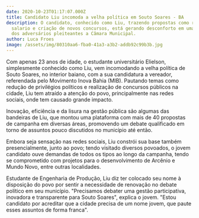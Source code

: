 ```yaml
---
date: 2020-10-23T01:17:07.000Z
title: Candidato Liu incomoda a velha política em Souto Soares - BA
description: O candidato, conhecido como Liu, trazendo propostas como redução de
  salario e criação de novos concursos, está gerando desconforto em uma parcela
  dos adversários pleiteantes a Câmara Municipal.
author: Luca Froes
image: /assets/img/80310aa6-fba0-41a3-a3b2-addb92c99b3b.jpg
---
```

Com apenas 23 anos de idade, o estudante universitário Elielson, simplesmente conhecido como Liu, vem incomodando a velha política de Souto Soares, no interior baiano, com a sua candidatura a vereador, referendada pelo Movimento Inova Bahia (MIB). Pautando temas como redução de privilégios políticos e realização de concursos públicos na cidade, Liu tem atraído a atenção do povo, principalmente nas redes sociais, onde tem causado grande impacto.

Inovação, eficiência e da lisura na gestão pública são algumas das bandeiras de Liu, que montou uma plataforma com mais de 40 propostas de campanha em diversas áreas, promovendo um debate qualificado em torno de assuntos pouco discutidos no município até então.

Embora seja sensação nas redes sociais, Liu constrói sua base também presencialmente, junto ao povo; tendo visitado diversos povoados, o jovem candidato ouve demandas de todos os tipos ao longo da campanha, tendo se comprometido com projetos para o desenvolvimento de Arcênio e Mundo Novo, entre outras localidades.

Estudante de Engenharia de Produção, Liu diz ter colocado seu nome à disposição do povo por sentir a necessidade de renovação no debate político em seu município. "Precisamos debater uma gestão participativa, inovadora e transparente para Souto Soares", explica o jovem. "Estou candidato por acreditar que a cidade precisa de um nome jovem, que paute esses assuntos de forma franca".
